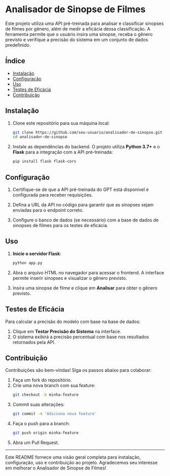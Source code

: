 # Analisador de Sinopse de Filmes

Este projeto utiliza uma API pré-treinada para analisar e classificar sinopses de filmes por gênero, além de medir a eficácia dessa classificação. A ferramenta permite que o usuário insira uma sinopse, receba o gênero previsto e verifique a precisão do sistema em um conjunto de dados predefinido.

## Índice
- [Instalação](#instalação)
- [Configuração](#configuração)
- [Uso](#uso)
- [Testes de Eficácia](#testes-de-eficácia)
- [Contribuição](#contribuição)

## Instalação

1. Clone este repositório para sua máquina local:
    ```bash
    git clone https://github.com/seu-usuario/analisador-de-sinopse.git
    cd analisador-de-sinopse
    ```

2. Instale as dependências do backend. O projeto utiliza **Python 3.7+** e o **Flask** para a integração com a API pré-treinada:
    ```bash
    pip install flask flask-cors
    ```

## Configuração

1. Certifique-se de que a API pré-treinada do GPT está disponível e configurada para receber requisições.
   
2. Defina a URL da API no código para garantir que as sinopses sejam enviadas para o endpoint correto.

3. Configure o banco de dados (se necessário) com a base de dados de sinopses de filmes para os testes de eficácia.

## Uso

1. **Inicie o servidor Flask**:
    ```bash
    python app.py
    ```

2. Abra o arquivo HTML no navegador para acessar o frontend. A interface permite inserir sinopses e visualizar o gênero previsto.

3. Insira uma sinopse de filme e clique em **Analisar** para obter o gênero previsto.

## Testes de Eficácia

Para calcular a precisão do modelo com base na base de dados:

1. Clique em **Testar Precisão do Sistema** na interface.
2. O sistema exibirá a precisão percentual com base nos resultados retornados pela API.

## Contribuição

Contribuições são bem-vindas! Siga os passos abaixo para colaborar:

1. Faça um fork do repositório.
2. Crie uma nova branch com sua feature:
    ```bash
    git checkout -b minha-feature
    ```
3. Commit suas alterações:
    ```bash
    git commit -m 'Adiciona nova feature'
    ```
4. Faça o push para a branch:
    ```bash
    git push origin minha-feature
    ```
5. Abra um Pull Request.

---

Este README fornece uma visão geral completa para instalação, configuração, uso e contribuição ao projeto. Agradecemos seu interesse em melhorar o Analisador de Sinopse de Filmes!
